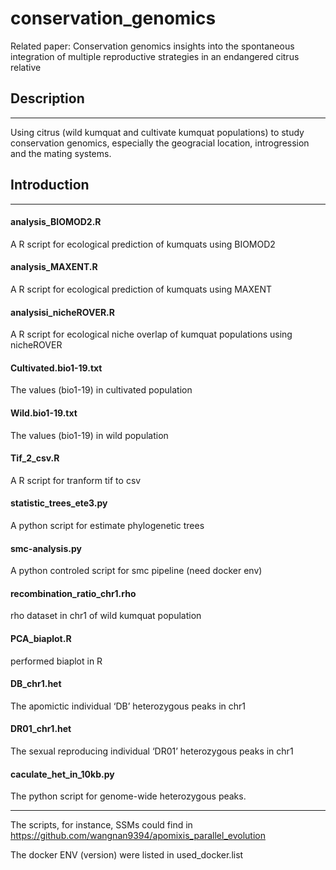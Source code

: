 # conservation_genomics
Related paper: Conservation genomics insights into the spontaneous integration of multiple reproductive strategies in an endangered citrus relative
## Description
---
Using citrus (wild kumquat and cultivate kumquat populations) to study conservation genomics, especially the geogracial location, introgression and the mating systems.
## Introduction
---
#### analysis_BIOMOD2.R
A R script for ecological prediction of kumquats using BIOMOD2

#### analysis_MAXENT.R
A R script for ecological prediction of kumquats using MAXENT

#### analysisi_nicheROVER.R
A R script for ecological niche overlap of kumquat populations using nicheROVER

#### Cultivated.bio1-19.txt
The values (bio1-19) in cultivated population

#### Wild.bio1-19.txt
The values (bio1-19) in wild population

#### Tif_2_csv.R
A R script for tranform tif to csv

#### statistic_trees_ete3.py
A python script for estimate phylogenetic trees

#### smc-analysis.py
A python controled script for smc pipeline (need docker env)

#### recombination_ratio_chr1.rho
rho dataset in chr1 of wild kumquat population

#### PCA_biaplot.R
performed biaplot in R

#### DB_chr1.het
The apomictic individual ‘DB’ heterozygous peaks in chr1

#### DR01_chr1.het
The sexual reproducing individual ‘DR01’ heterozygous peaks in chr1

#### caculate_het_in_10kb.py
The python script for genome-wide heterozygous peaks.

---

The scripts, for instance, SSMs could find in https://github.com/wangnan9394/apomixis_parallel_evolution

The docker ENV (version) were listed in used_docker.list
